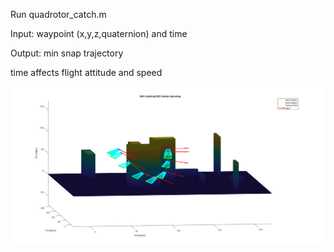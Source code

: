 Run quadrotor_catch.m 

Input: waypoint (x,y,z,quaternion) and time

Output: min snap trajectory 

time affects flight attitude and speed

![](UAV_catch.png)

